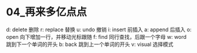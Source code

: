 # 04_再来多亿点点

d: delete 删除
r: replace 替换
u: undo 撤销
i: insert 前插入
a: append 后插入
o: open 向下增加一行，并移动光标跟随 
f: find 同行查找，后跟一个字母
w: word 跳到下一个单词的开头
b: back 跳到上一个单词的开头
v: visual 选择模式
